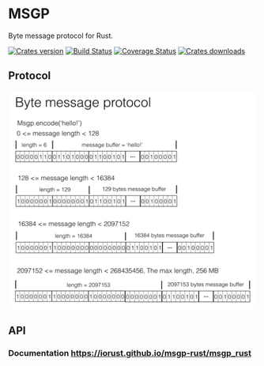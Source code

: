 MSGP
====
Byte message protocol for Rust.

[![Crates version][version-image]][version-url]
[![Build Status][travis-image]][travis-url]
[![Coverage Status][coveralls-image]][coveralls-url]
[![Crates downloads][downloads-image]][downloads-url]

## Protocol

![Byte message protocol](https://raw.githubusercontent.com/iorust/msgp-rust/master/msgp.png)

## API
### Documentation https://iorust.github.io/msgp-rust/msgp_rust

[version-image]: https://img.shields.io/crates/v/msgp.svg
[version-url]: https://crates.io/crates/msgp

[travis-image]: http://img.shields.io/travis/iorust/msgp-rust.svg
[travis-url]: https://travis-ci.org/iorust/msgp-rust

[coveralls-image]: https://coveralls.io/repos/github/iorust/msgp-rust/badge.svg?branch=master
[coveralls-url]: https://coveralls.io/github/iorust/msgp-rust?branch=master

[downloads-image]: https://img.shields.io/crates/d/msgp.svg
[downloads-url]: https://crates.io/crates/msgp

